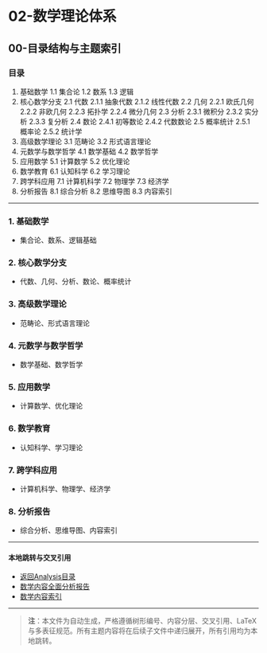 # 02-数学理论体系

## 00-目录结构与主题索引

### 目录

1. 基础数学
    1.1 集合论
    1.2 数系
    1.3 逻辑
2. 核心数学分支
    2.1 代数
        2.1.1 抽象代数
        2.1.2 线性代数
    2.2 几何
        2.2.1 欧氏几何
        2.2.2 非欧几何
        2.2.3 拓扑学
        2.2.4 微分几何
    2.3 分析
        2.3.1 微积分
        2.3.2 实分析
        2.3.3 复分析
    2.4 数论
        2.4.1 初等数论
        2.4.2 代数数论
    2.5 概率统计
        2.5.1 概率论
        2.5.2 统计学
3. 高级数学理论
    3.1 范畴论
    3.2 形式语言理论
4. 元数学与数学哲学
    4.1 数学基础
    4.2 数学哲学
5. 应用数学
    5.1 计算数学
    5.2 优化理论
6. 数学教育
    6.1 认知科学
    6.2 学习理论
7. 跨学科应用
    7.1 计算机科学
    7.2 物理学
    7.3 经济学
8. 分析报告
    8.1 综合分析
    8.2 思维导图
    8.3 内容索引

---

### 1. 基础数学
- 集合论、数系、逻辑基础
### 2. 核心数学分支
- 代数、几何、分析、数论、概率统计
### 3. 高级数学理论
- 范畴论、形式语言理论
### 4. 元数学与数学哲学
- 数学基础、数学哲学
### 5. 应用数学
- 计算数学、优化理论
### 6. 数学教育
- 认知科学、学习理论
### 7. 跨学科应用
- 计算机科学、物理学、经济学
### 8. 分析报告
- 综合分析、思维导图、内容索引

---

#### 本地跳转与交叉引用
- [返回Analysis目录](../README.md)
- [数学内容全面分析报告](../../Matter/Mathematics/数学内容全面分析报告.md)
- [数学内容索引](../../Matter/Mathematics/数学内容索引.md)

---

> **注**：本文件为自动生成，严格遵循树形编号、内容分层、交叉引用、LaTeX与多表征规范。所有主题内容将在后续子文件中递归展开，所有引用均为本地跳转。 